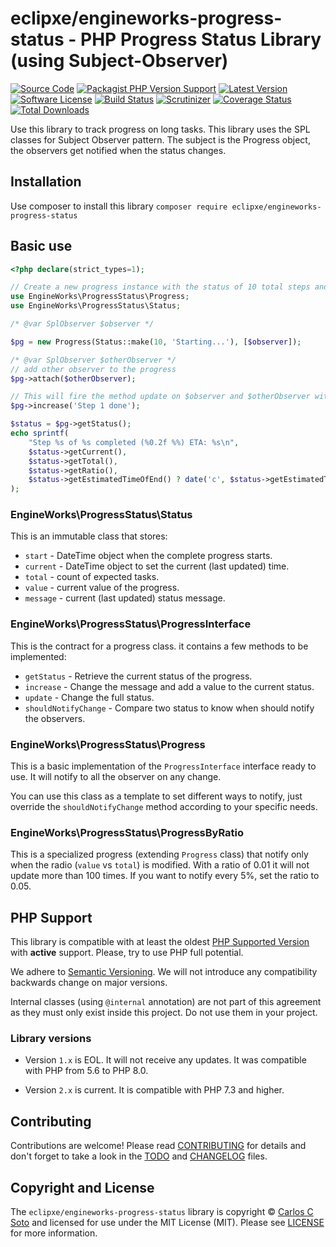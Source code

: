 # eclipxe/engineworks-progress-status - PHP Progress Status Library (using Subject-Observer)

[![Source Code][badge-source]][source]
[![Packagist PHP Version Support][badge-php-version]][php-version]
[![Latest Version][badge-release]][release]
[![Software License][badge-license]][license]
[![Build Status][badge-build]][build]
[![Scrutinizer][badge-quality]][quality]
[![Coverage Status][badge-coverage]][coverage]
[![Total Downloads][badge-downloads]][downloads]

Use this library to track progress on long tasks. This library uses the SPL classes for Subject Observer pattern.
The subject is the Progress object, the observers get notified when the status changes.

## Installation

Use composer to install this library `composer require eclipxe/engineworks-progress-status`

## Basic use

```php
<?php declare(strict_types=1); 

// Create a new progress instance with the status of 10 total steps and the current message 'Starting...' 
use EngineWorks\ProgressStatus\Progress;
use EngineWorks\ProgressStatus\Status;

/* @var SplObserver $observer */

$pg = new Progress(Status::make(10, 'Starting...'), [$observer]);

/* @var SplObserver $otherObserver */
// add other observer to the progress
$pg->attach($otherObserver);

// This will fire the method update on $observer and $otherObserver with $pg as subject
$pg->increase('Step 1 done');

$status = $pg->getStatus();
echo sprintf(
    "Step %s of %s completed (%0.2f %%) ETA: %s\n",
    $status->getCurrent(),
    $status->getTotal(),
    $status->getRatio(),
    $status->getEstimatedTimeOfEnd() ? date('c', $status->getEstimatedTimeOfEnd()) : '--stalled--',
);
```

### EngineWorks\ProgressStatus\Status

This is an immutable class that stores:

- `start` - DateTime object when the complete progress starts.
- `current` - DateTime object to set the current (last updated) time.
- `total` - count of expected tasks.
- `value` - current value of the progress.
- `message` - current (last updated) status message.

### EngineWorks\ProgressStatus\ProgressInterface

This is the contract for a progress class. it contains a few methods to be implemented:

- `getStatus` - Retrieve the current status of the progress.
- `increase` - Change the message and add a value to the current status.
- `update` - Change the full status.
- `shouldNotifyChange` - Compare two status to know when should notify the observers.

### EngineWorks\ProgressStatus\Progress

This is a basic implementation of the `ProgressInterface` interface ready to use.
It will notify to all the observer on any change.

You can use this class as a template to set different ways to notify,
just override the `shouldNotifyChange` method according to your specific needs.

### EngineWorks\ProgressStatus\ProgressByRatio

This is a specialized progress (extending `Progress` class) that notify only
when the radio (`value` vs `total`) is modified.
With a ratio of 0.01 it will not update more than 100 times.
If you want to notify every 5%, set the ratio to 0.05.

## PHP Support

This library is compatible with at least the oldest [PHP Supported Version](https://php.net/supported-versions.php)
with **active** support. Please, try to use PHP full potential.

We adhere to [Semantic Versioning](https://semver.org/).
We will not introduce any compatibility backwards change on major versions.

Internal classes (using `@internal` annotation) are not part of this agreement
as they must only exist inside this project. Do not use them in your project.

### Library versions

- Version `1.x` is EOL. It will not receive any updates. It was compatible with PHP from 5.6 to PHP 8.0.

- Version `2.x` is current. It is compatible with PHP 7.3 and higher.

## Contributing

Contributions are welcome! Please read [CONTRIBUTING][] for details
and don't forget to take a look in the [TODO][] and [CHANGELOG][] files.

## Copyright and License

The `eclipxe/engineworks-progress-status` library is copyright © [Carlos C Soto](https://eclipxe.com.mx/)
and licensed for use under the MIT License (MIT). Please see [LICENSE][] for more information.

[contributing]: https://github.com/eclipxe13/engineworks-progress-status/blob/main/CONTRIBUTING.md
[todo]: https://github.com/eclipxe13/engineworks-progress-status/blob/main/TODO.md
[changelog]: https://github.com/eclipxe13/engineworks-progress-status/blob/main/CHANGELOG.md

[source]: https://github.com/eclipxe13/engineworks-progress-status
[php-version]: https://packagist.org/packages/eclipxe/engineworks-progress-status
[release]: https://github.com/eclipxe13/engineworks-progress-status/releases
[license]: https://github.com/eclipxe13/engineworks-progress-status/blob/main/LICENSE
[build]: https://github.com/eclipxe13/engineworks-progress-status/actions/workflows/build.yml?query=branch:main
[quality]: https://scrutinizer-ci.com/g/eclipxe13/engineworks-progress-status/
[coverage]: https://scrutinizer-ci.com/g/eclipxe13/engineworks-progress-status/code-structure/main/code-coverage
[downloads]: https://packagist.org/packages/eclipxe/engineworks-progress-status

[badge-source]: https://img.shields.io/badge/source-eclipxe/engineworks--progress--status-blue.svg?style=flat-square
[badge-php-version]: https://img.shields.io/packagist/php-v/eclipxe/engineworks-progress-status?style=flat-square
[badge-release]: https://img.shields.io/github/release/eclipxe13/engineworks-progress-status.svg?style=flat-square
[badge-license]: https://img.shields.io/github/license/eclipxe13/engineworks-progress-status.svg?style=flat-square
[badge-build]: https://img.shields.io/github/actions/workflow/status/eclipxe13/engineworks-progress-status/build.yml?branch=main&style=flat-square
[badge-quality]: https://img.shields.io/scrutinizer/g/eclipxe13/engineworks-progress-status/main.svg?style=flat-square
[badge-coverage]: https://img.shields.io/scrutinizer/coverage/g/eclipxe13/engineworks-progress-status/main.svg?style=flat-square
[badge-downloads]: https://img.shields.io/packagist/dt/eclipxe/engineworks-progress-status.svg?style=flat-square
